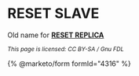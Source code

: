 
# RESET SLAVE

Old name for **[RESET REPLICA](../reset-replica.md)**


<sub>_This page is licensed: CC BY-SA / Gnu FDL_</sub>


{% @marketo/form formId="4316" %}
